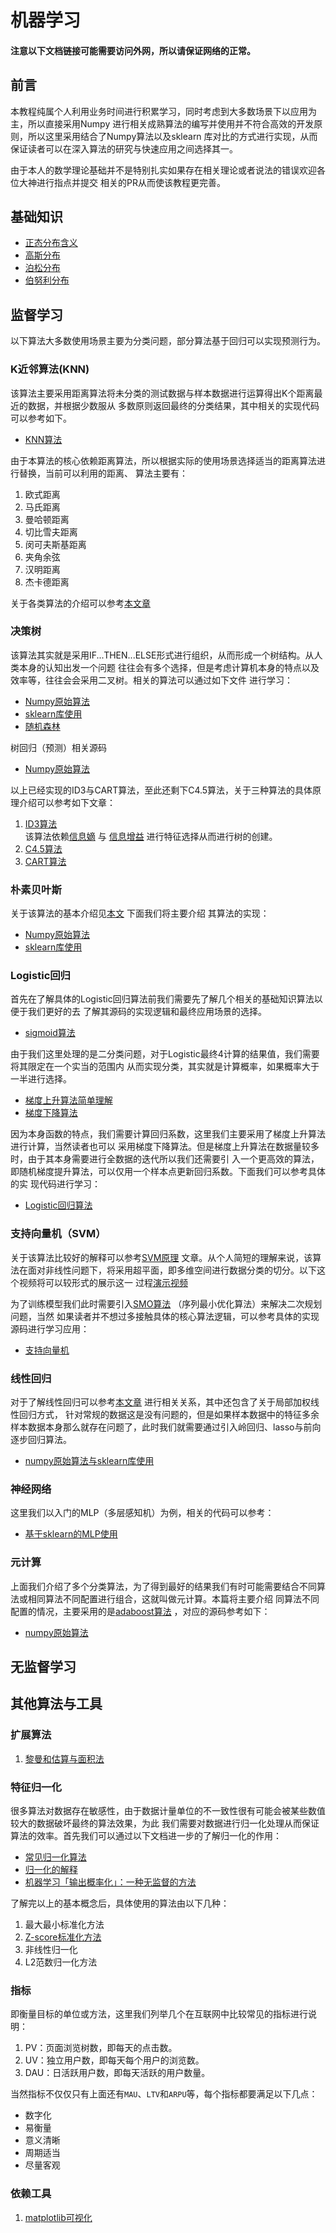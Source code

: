 # 机器学习 

#### 注意以下文档链接可能需要访问外网，所以请保证网络的正常。  

## 前言  

本教程纯属个人利用业务时间进行积累学习，同时考虑到大多数场景下以应用为主，所以直接采用Numpy
进行相关成熟算法的编写并使用并不符合高效的开发原则，所以这里采用结合了Numpy算法以及sklearn
库对比的方式进行实现，从而保证读者可以在深入算法的研究与快速应用之间选择其一。  

由于本人的数学理论基础并不是特别扎实如果存在相关理论或者说法的错误欢迎各位大神进行指点并提交
相关的PR从而使该教程更完善。  

## 基础知识  

* [正态分布含义](https://www.zhihu.com/question/56891433)  
* [高斯分布](https://baijiahao.baidu.com/s?id=1621087027738177317&wfr=spider&for=pc)  
* [泊松分布](https://www.matongxue.com/madocs/858)  
* [伯努利分布](https://www.cnblogs.com/jmilkfan-fanguiju/p/10589773.html)   


## 监督学习  

以下算法大多数使用场景主要为分类问题，部分算法基于回归可以实现预测行为。  

### K近邻算法(KNN)  

该算法主要采用距离算法将未分类的测试数据与样本数据进行运算得出K个距离最近的数据，并根据少数服从
多数原则返回最终的分类结果，其中相关的实现代码可以参考如下。  

* [KNN算法](./KNN.py)  

由于本算法的核心依赖距离算法，所以根据实际的使用场景选择适当的距离算法进行替换，当前可以利用的距离、
算法主要有：  

1. 欧式距离  
2. 马氏距离  
3. 曼哈顿距离  
4. 切比雪夫距离  
5. 闵可夫斯基距离  
6. 夹角余弦  
7. 汉明距离  
8. 杰卡德距离  

关于各类算法的介绍可以参考[本文章](https://www.cnblogs.com/soyo/p/6893551.html)

### 决策树  

该算法其实就是采用IF...THEN...ELSE形式进行组织，从而形成一个树结构。从人类本身的认知出发一个问题
往往会有多个选择，但是考虑计算机本身的特点以及效率等，往往会会采用二叉树。相关的算法可以通过如下文件
进行学习：  

* [Numpy原始算法](tree/treeWithRaw.py)  
* [sklearn库使用](tree/treeWithMglearn.py)  
* [随机森林](./randomtreeWithMglearn.py)  

树回归（预测）相关源码  
* [Numpy原始算法](regTrees.py)  

以上已经实现的ID3与CART算法，至此还剩下C4.5算法，关于三种算法的具体原理介绍可以参考如下文章：  

1. [ID3算法](https://www.infoq.cn/article/ZXig7JMhPzeH97zM5l0z)  
该算法依赖[信息嫡](https://zh.wikipedia.org/wiki/%E7%86%B5_(%E4%BF%A1%E6%81%AF%E8%AE%BA))
与 
[信息增益](https://www.zhihu.com/question/22104055)
进行特征选择从而进行树的创建。  
2. [C4.5算法](https://blog.csdn.net/zhihua_oba/article/details/70632622)  
3. [CART算法](https://blog.csdn.net/ACdreamers/article/details/44664481)

### 朴素贝叶斯  

关于该算法的基本介绍见[本文](https://zhuanlan.zhihu.com/p/26262151) 下面我们将主要介绍
其算法的实现：  

* [Numpy原始算法](./bayesWithRaw.py)  
* [sklearn库使用](./bayesWithMglearn.py)  

### Logistic回归  

首先在了解具体的Logistic回归算法前我们需要先了解几个相关的基础知识算法以便于我们更好的去
了解其源码的实现逻辑和最终应用场景的选择。  

* [sigmoid算法](https://www.jianshu.com/p/506595ec4b58)  

由于我们这里处理的是二分类问题，对于Logistic最终4计算的结果值，我们需要将其限定在一个实当的范围内
从而实现分类，其实就是计算概率，如果概率大于一半进行选择。  

* [梯度上升算法简单理解](https://www.jianshu.com/p/eb94c60015c7)  
* [梯度下降算法](https://www.cnblogs.com/sench/p/9817188.html)  

因为本身函数的特点，我们需要计算回归系数，这里我们主要采用了梯度上升算法进行计算，当然读者也可以
采用梯度下降算法。但是梯度上升算法在数据量较多时，由于其本身需要进行全数据的迭代所以我们还需要引
入一个更高效的算法，即随机梯度提升算法，可以仅用一个样本点更新回归系数。下面我们可以参考具体的实
现代码进行学习：  

* [Logistic回归算法](./LogisticRegression.py)  

### 支持向量机（SVM）  

关于该算法比较好的解释可以参考[SVM原理](https://www.cnblogs.com/LeftNotEasy/archive/2011/05/02/basic-of-svm.html) 
文章。从个人简短的理解来说，该算法在面对非线性问题下，将采用超平面，即多维空间进行数据分类的切分。以下这个视频将可以较形式的展示这一
过程[演示视频](https://v.qq.com/x/page/k05170ntgzc.html)  

为了训练模型我们此时需要引入[SMO算法](https://www.jianshu.com/p/eef51f939ace) （序列最小优化算法）来解决二次规划问题，当然
如果读者并不想过多接触具体的核心算法逻辑，可以参考具体的实现源码进行学习应用：  

* [支持向量机](./SVM.py)  

### 线性回归  

对于了解线性回归可以参考[本文章](https://zhuanlan.zhihu.com/p/53979679) 进行相关关系，其中还包含了关于局部加权线性回归方式，
针对常规的数据这是没有问题的，但是如果样本数据中的特征多余样本数据本身那么就存在问题了，此时我们就需要通过引入岭回归、lasso与前向
逐步回归算法。  

* [numpy原始算法与sklearn库使用](regression.py)  

### 神经网络  

这里我们以入门的MLP（多层感知机）为例，相关的代码可以参考：  

* [基于sklearn的MLP使用](MLPWithMglearn.py)  

### 元计算  

上面我们介绍了多个分类算法，为了得到最好的结果我们有时可能需要结合不同算法或相同算法不同配置进行组合，这就叫做元计算。本篇将主要介绍
同算法不同配置的情况，主要采用的是[adaboost算法](https://blog.csdn.net/px_528/article/details/72963977) ，对应的源码参考如下：  

* [numpy原始算法](adaboost.py)  

## 无监督学习  



## 其他算法与工具  

### 扩展算法  

1. [黎曼和估算与面积法](https://zhuanlan.zhihu.com/p/76304788)  


### 特征归一化  

很多算法对数据存在敏感性，由于数据计量单位的不一致性很有可能会被某些数值较大的数据破坏最终的算法效果，为此
我们需要对数据进行归一化处理从而保证算法的效率。首先我们可以通过以下文档进一步的了解归一化的作用：  

* [常见归一化算法](https://blog.csdn.net/zenghaitao0128/article/details/78361038)  
* [归一化的解释](https://www.zhihu.com/question/20455227)  
* [机器学习「输出概率化」：一种无监督的方法](https://zhuanlan.zhihu.com/p/33873947)  

了解完以上的基本概念后，具体使用的算法由以下几种：  

1. 最大最小标准化方法
2. [Z-score标准化方法](https://blog.csdn.net/Orange_Spotty_Cat/article/details/80312154)
3. 非线性归一化
4. L2范数归一化方法  

### 指标  

即衡量目标的单位或方法，这里我们列举几个在互联网中比较常见的指标进行说明：  

1. PV：页面浏览树数，即每天的点击数。
2. UV：独立用户数，即每天每个用户的浏览数。
3. DAU：日活跃用户数，即每天活跃的用户数量。  

当然指标不仅仅只有上面还有`MAU`、`LTV`和`ARPU`等，每个指标都要满足以下几点：

* 数字化
* 易衡量
* 意义清晰  
* 周期适当  
* 尽量客观  



### 依赖工具  

1. [matplotlib可视化](https://www.matplotlib.org.cn/)  
